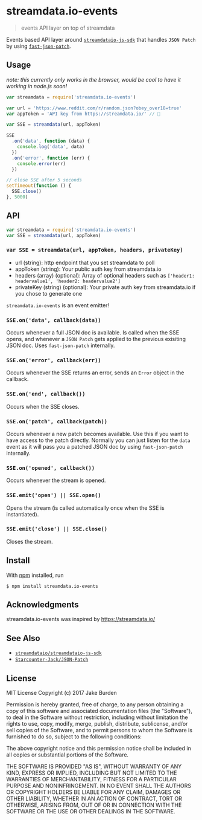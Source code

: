 # streamdata.io-events

> events API layer on top of streamdata

Events based API layer around [`streamdataio-js-sdk`](https://github.com/streamdataio/streamdataio-js-sdk) that handles `JSON Patch` by using [`fast-json-patch`](https://github.com/Starcounter-Jack/JSON-Patch).

## Usage

_note: this currently only works in the browser, would be cool to have it working in node.js soon!_

```js
var streamdata = require('streamdata.io-events')

var url = 'https://www.reddit.com/r/random.json?obey_over18=true'
var appToken = 'API key from https://streamdata.io/' // 🔑

var SSE = streamdata(url, appToken)

SSE
  .on('data', function (data) {
    console.log('data', data)
  })
  .on('error', function (err) {
    console.error(err)
  })

// close SSE after 5 seconds 
setTimeout(function () {
  SSE.close()
}, 5000)
```


## API

```js
var streamdata = require('streamdata.io-events')
var SSE = streamdata(url, appToken)
```

### `var SSE = streamdata(url, appToken, headers, privateKey)`

- url (string): http endpoint that you set streamdata to poll
- appToken (string): Your public auth key from streamdata.io
- headers (array) (optional): Array of optional headers such as `['header1: headervalue1', 'header2: headervalue2']`
- privateKey (string) (optional): Your private auth key from streamdata.io if you chose to generate one

`streamdata.io-events` is an event emitter!


### `SSE.on('data', callback(data))`

Occurs whenever a full JSON doc is available.  Is called when the SSE opens, and whenever a `JSON Patch` gets applied to the previous exisiting JSON doc. Uses `fast-json-patch` internally.

### `SSE.on('error', callback(err))`
Occurs whenever the SSE returns an error, sends an `Error` object in the callback.

### `SSE.on('end', callback())`
Occurs when the SSE closes.

### `SSE.on('patch', callback(patch))`
Occurs whenever a new patch becomes available. Use this if you want to have access to the patch directly. Normally you can just listen for the `data` event as it will pass you a patched JSON doc by using `fast-json-patch` internally.

### `SSE.on('opened', callback())`
Occurs whenever the stream is opened.

### `SSE.emit('open') || SSE.open()`
Opens the stream (is called automatically once when the SSE is instantiated).

### `SSE.emit('close') || SSE.close()`
Closes the stream.



## Install

With [npm](https://npmjs.org/) installed, run

```
$ npm install streamdata.io-events
```

## Acknowledgments

streamdata.io-events was inspired by https://streamdata.io/

## See Also

- [`streamdataio/streamdataio-js-sdk`](https://github.com/streamdataio/streamdataio-js-sdk)
- [`Starcounter-Jack/JSON-Patch`](https://github.com/Starcounter-Jack/JSON-Patch)

## License

MIT License
Copyright (c) 2017 Jake Burden

Permission is hereby granted, free of charge, to any person obtaining a copy of this software and associated documentation files (the "Software"), to deal in the Software without restriction, including without limitation the rights to use, copy, modify, merge, publish, distribute, sublicense, and/or sell copies of the Software, and to permit persons to whom the Software is furnished to do so, subject to the following conditions:

The above copyright notice and this permission notice shall be included in all copies or substantial portions of the Software.

THE SOFTWARE IS PROVIDED "AS IS", WITHOUT WARRANTY OF ANY KIND, EXPRESS OR IMPLIED, INCLUDING BUT NOT LIMITED TO THE WARRANTIES OF MERCHANTABILITY, FITNESS FOR A PARTICULAR PURPOSE AND NONINFRINGEMENT. IN NO EVENT SHALL THE AUTHORS OR COPYRIGHT HOLDERS BE LIABLE FOR ANY CLAIM, DAMAGES OR OTHER LIABILITY, WHETHER IN AN ACTION OF CONTRACT, TORT OR OTHERWISE, ARISING FROM, OUT OF OR IN CONNECTION WITH THE SOFTWARE OR THE USE OR OTHER DEALINGS IN THE SOFTWARE.

